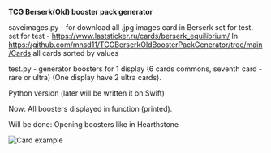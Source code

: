 **TCG Berserk(Old) booster pack generator**

saveimages.py - for download all .jpg images card in Berserk set for test. 
set for test - https://www.laststicker.ru/cards/berserk_equilibrium/
In https://github.com/mnsd11/TCGBerserkOldBoosterPackGenerator/tree/main/Cards all cards sorted by values

test.py - generator boosters for 1 display (6 cards commons, seventh card - rare or ultra)
(One display have 2 ultra cards).

Python version (later will be written it on Swift)


Now:
All boosters displayed in function (printed).

Will be done: 
Opening boosters like in  Hearthstone

![Card example](https://www.laststicker.ru/i/cards/51/9.jpg)

